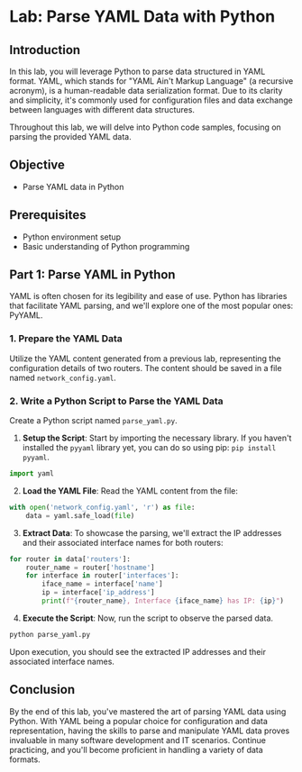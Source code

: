 # Lab: Parse YAML Data with Python

## Introduction

In this lab, you will leverage Python to parse data structured in YAML format. YAML, which stands for "YAML Ain't Markup Language" (a recursive acronym), is a human-readable data serialization format. Due to its clarity and simplicity, it's commonly used for configuration files and data exchange between languages with different data structures.

Throughout this lab, we will delve into Python code samples, focusing on parsing the provided YAML data.

## Objective

- Parse YAML data in Python

## Prerequisites

- Python environment setup
- Basic understanding of Python programming

## Part 1: Parse YAML in Python

YAML is often chosen for its legibility and ease of use. Python has libraries that facilitate YAML parsing, and we'll explore one of the most popular ones: PyYAML.

### 1. Prepare the YAML Data

Utilize the YAML content generated from a previous lab, representing the configuration details of two routers. The content should be saved in a file named `network_config.yaml`.

### 2. Write a Python Script to Parse the YAML Data

Create a Python script named `parse_yaml.py`.

1. **Setup the Script**: Start by importing the necessary library. If you haven't installed the `pyyaml` library yet, you can do so using pip: `pip install pyyaml`.

```python
import yaml
```

2. **Load the YAML File**: Read the YAML content from the file:

```python
with open('network_config.yaml', 'r') as file:
    data = yaml.safe_load(file)
```

3. **Extract Data**: To showcase the parsing, we'll extract the IP addresses and their associated interface names for both routers:

```python
for router in data['routers']:
    router_name = router['hostname']
    for interface in router['interfaces']: 
        iface_name = interface['name']
        ip = interface['ip_address']
        print(f"{router_name}, Interface {iface_name} has IP: {ip}")
```

4. **Execute the Script**: Now, run the script to observe the parsed data.

```bash
python parse_yaml.py
```

Upon execution, you should see the extracted IP addresses and their associated interface names.

## Conclusion

By the end of this lab, you've mastered the art of parsing YAML data using Python. With YAML being a popular choice for configuration and data representation, having the skills to parse and manipulate YAML data proves invaluable in many software development and IT scenarios. Continue practicing, and you'll become proficient in handling a variety of data formats.